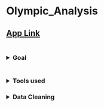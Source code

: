 # Olympic_Analysis

## [App Link](https://share.streamlit.io/amitprna/olympic_analysis/main.py)

<h3>
  <br>
<details>
<summary>
  Goal
</summary>
 <h6>
  Crete a fully interactive  dashboard to analyse Olympic Statistics.
  </h6>
   </br>
</h3>
  
  
<h3>
  <br>
<details>
<summary>
  Tools used
</summary>
 <h6>
   <ul>Streamlit to host application</ul> 
    <ul>Pandas for data analysis</ul>  
    <ul>[Data From Kaggle](https://www.kaggle.com/heesoo37/120-years-of-olympic-history-athletes-and-results)</ul>  
  </h6>
  </br>
</h3>

 <h3>
<details>
<summary>
  Data Cleaning
</summary>
 <h6>
   <ul>Streamlit to host application</ul> 
    <ul>Pandas for data analysis</ul>  
    <ul>[Data From Kaggle](https://www.kaggle.com/heesoo37/120-years-of-olympic-history-athletes-and-results)</ul>  
</h6
</h3>
